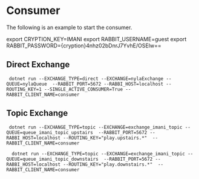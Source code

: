 # Consumer



The following is an example to start the consumer.

export CRYPTION_KEY=IMANI
export RABBIT_USERNAME=guest
export RABBIT_PASSWORD={cryption}4nhz02bDnrJ7YvhE/OSEIw==


## Direct Exchange
```shell
 dotnet run --EXCHANGE_TYPE=direct --EXCHANGE=nylaExchange --QUEUE=nylaQueue  --RABBIT_PORT=5672 --RABBI_HOST=localhost --ROUTING_KEY=1 --SINGLE_ACTIVE_CONSUMER=True --RABBIT_CLIENT_NAME=consumer 
```


## Topic Exchange

```shell script
 dotnet run --EXCHANGE_TYPE=topic --EXCHANGE=exchange_imani_topic --QUEUE=queue_imani_topic_upstairs  --RABBIT_PORT=5672 --RABBI_HOST=localhost --ROUTING_KEY="play.upstairs.*"  --RABBIT_CLIENT_NAME=consumer 
 ```

```shell script
  dotnet run --EXCHANGE_TYPE=topic --EXCHANGE=exchange_imani_topic --QUEUE=queue_imani_topic_downstairs  --RABBIT_PORT=5672 --RABBI_HOST=localhost --ROUTING_KEY="play.downstairs.*"  --RABBIT_CLIENT_NAME=consumer 
  ```